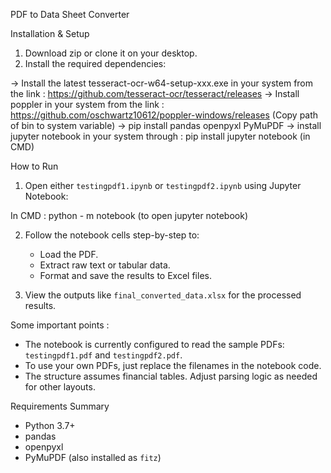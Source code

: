 
PDF to Data Sheet Converter



Installation & Setup

1. Download zip or clone it on your desktop.
2. Install the required dependencies:

-> Install the latest tesseract-ocr-w64-setup-xxx.exe in your system from the link : https://github.com/tesseract-ocr/tesseract/releases 
-> Install poppler in your system from the link : https://github.com/oschwartz10612/poppler-windows/releases (Copy path of bin to system variable)
-> pip install pandas openpyxl PyMuPDF
-> install jupyter notebook in your system through : pip install jupyter notebook (in CMD)



How to Run

1. Open either `testingpdf1.ipynb` or `testingpdf2.ipynb` using Jupyter Notebook:

In CMD : python - m notebook (to open jupyter notebook)

2. Follow the notebook cells step-by-step to:

   - Load the PDF.
   - Extract raw text or tabular data.
   - Format and save the results to Excel files.

3. View the outputs like `final_converted_data.xlsx` for the processed results.



Some important points :

- The notebook is currently configured to read the sample PDFs: `testingpdf1.pdf` and `testingpdf2.pdf`.
- To use your own PDFs, just replace the filenames in the notebook code.
- The structure assumes financial tables. Adjust parsing logic as needed for other layouts.




Requirements Summary

- Python 3.7+
- pandas
- openpyxl
- PyMuPDF (also installed as `fitz`)

